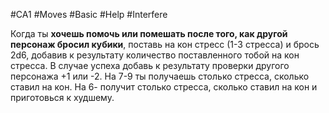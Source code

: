 #CA1 #Moves #Basic  #Help #Interfere 

Когда ты **хочешь помочь или помешать после того, как другой персонаж бросил кубики**, поставь на кон стресс (1-3 стресса) и брось 2d6, добавив к результату количество поставленного тобой на кон стресса. В случае успеха добавь к результату проверки другого персонажа +1 или -2. На 7-9 ты получаешь столько стресса, сколько ставил на кон. На 6- получит столько стресса, сколько ставил на кон и приготовься к худшему.